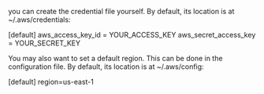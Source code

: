 you can create the credential file yourself. By default, its location is at ~/.aws/credentials:

[default]
aws_access_key_id = YOUR_ACCESS_KEY
aws_secret_access_key = YOUR_SECRET_KEY

You may also want to set a default region. This can be done in the configuration file. By default, its location is at ~/.aws/config:

[default]
region=us-east-1

